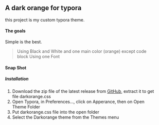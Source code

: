 ## A dark orange for typora

this project is my custom typora theme.

#### The goals

Simple is the best.

> Using Black and White and one main color (orange) except code block
> Using one Font

#### Snap Shot

##### Installation

1. Download the zip file of the latest release from [GitHub](), extract it to get file darkorange.css
2. Open Typora, in Preferences…, click on Apperance, then on Open Theme Folder
3. Put darkorange.css file into the open folder
4. Select the Darkorange theme from the Themes menu
